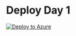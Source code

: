 # Deploy Day 1

[![Deploy to Azure](https://aka.ms/deploytoazurebutton)](https://portal.azure.com/#create/Microsoft.Template/uri/https://raw.githubusercontent.com/Thor-DraperJr/SupplementalResources/main/Assets/AzureLabs/Day1/azuredeploy.json)
